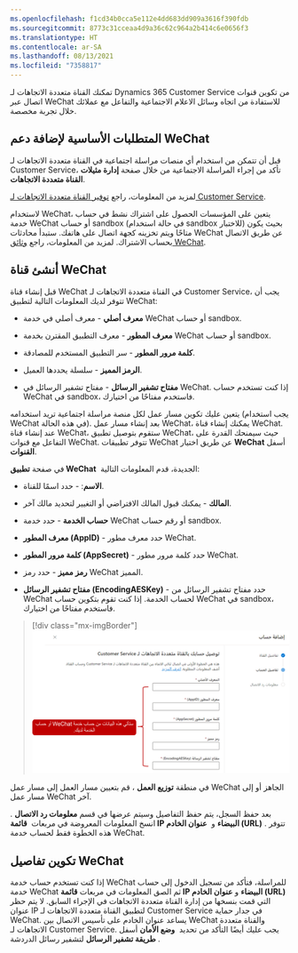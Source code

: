 ```yaml
---
ms.openlocfilehash: f1cd34b0cca5e112e4dd683dd909a3616f390fdb
ms.sourcegitcommit: 8773c31cceaa4d9a36c62c964a2b414c6e0656f3
ms.translationtype: HT
ms.contentlocale: ar-SA
ms.lasthandoff: 08/13/2021
ms.locfileid: "7358817"
---
```

تمكنك القناة متعددة الاتجاهات لـ Dynamics 365 Customer Service من تكوين قنوات اتصال عبر WeChat للاستفادة من اتجاه وسائل الاعلام الاجتماعية والتفاعل مع عملائك خلال تجربة مخصصة.

## <a name="prerequisites-for-adding-wechat-support"></a>المتطلبات الأساسية لإضافة دعم WeChat

قبل أن تتمكن من استخدام أي منصات مراسلة اجتماعية في القناة متعددة الاتجاهات لـ Customer Service، تأكد من إجراء المراسلة الاجتماعية من خلال صفحة **إدارة مثيلات القناة متعددة الاتجاهات**.

لمزيد من المعلومات، راجع [توفير القناة متعددة الاتجاهات لـ Customer Service](/dynamics365/omnichannel/administrator/omnichannel-provision-license#provision-omnichannel-for-customer-service-application/?azure-portal=true).

لاستخدام WeChat، يتعين على المؤسسات الحصول على اشتراك نشط في حساب خدمة WeChat أو حساب sandbox (في حالة استخدام sandbox للاختبار) بحيث يكون متاحًا ويتم تخزينه كجهة اتصال على هاتفك. ستبدأ محادثات WeChat عن طريق الاتصال بحساب الاشتراك. لمزيد من المعلومات، راجع [وثائق WeChat](/dynamics365/omnichannel/administrator/configure-wechat-channel/?azure-portal=true).

## <a name="create-a-wechat-channel"></a>أنشئ قناة WeChat

قبل إنشاء قناة WeChat في القناة متعددة الاتجاهات لـ Customer Service، يجب أن تتوفر لديك المعلومات التالية لتطبيق WeChat:

- **معرف أصلي** - معرف أصلي في خدمة WeChat أو حساب sandbox.

- **معرف المطور** - معرف التطبيق المقترن بخدمة WeChat أو حساب sandbox.

- **كلمة مرور المطور** - سر التطبيق المستخدم للمصادقة.

- **الرمز المميز** - سلسلة يحددها العميل.

- **مفتاح تشفير الرسائل** - مفتاح تشفير الرسائل في WeChat. إذا كنت تستخدم حساب WeChat في sandbox، فاستخدم مفتاحًا من اختيارك.

يتعين عليك تكوين مسار عمل لكل منصة مراسلة اجتماعية تريد استخدامه (يجب استخدام WeChat في هذه الحالة). بعد إنشاء مسار عمل WeChat، يمكنك إنشاء قناة WeChat. عند إنشاء قناة WeChat، ستقوم بتوصيل تطبيق WeChat، حيث سيمنحك القدرة على التفاعل مع قنوات WeChat. تتوفر تطبيقات WeChat عن طريق اختيار **WeChat** أسفل **القنوات**.

في صفحة **تطبيق WeChat**  الجديدة، قدم المعلومات التالية:

- **الاسم**: - حدد اسمًا للقناة.

- **المالك** - يمكنك قبول المالك الافتراضي أو التغيير لتحديد مالك آخر.

- **حساب الخدمة** - حدد خدمة WeChat أو رقم حساب sandbox.

- **معرف المطور (AppID)** - حدد معرف مطور WeChat.

- **كلمة مرور المطور (AppSecret)** - حدد كلمة مرور مطور WeChat.

- **رمز مميز** - حدد رمز WeChat المميز.

- **مفتاح تشفير الرسائل (EncodingAESKey)** - حدد مفتاح تشفير الرسائل من WeChat لحساب الخدمة. إذا كنت تقوم بتكوين حساب WeChat في sandbox، فاستخدم مفتاحًا من اختيارك.

> [!div class="mx-imgBorder"]
> [![تتوفر بيانات تفاصيل الحساب من حساب خدمة WeChat لديك. ويجب إضافة قائمة IP البيضاء إلى حساب خدمة WeChat لديك.](../media/6-1.png)](../media/6-1.png#lightbox)

في منطقة **توزيع العمل** ، قم بتعيين مسار العمل إلى مسار عمل WeChat الجاهز أو إلى مسار عمل WeChat آخر.

بعد حفظ السجل، يتم حفظ التفاصيل وسيتم عرضها في قسم **معلومات رد الاتصال** . انسخ المعلومات المعروضة في مربعات  **قائمة IP البيضاء** و  **عنوان الخادم (URL)** . تتوفر هذه الخطوة فقط لحساب خدمة WeChat.

## <a name="configure-wechat-details"></a>تكوين تفاصيل WeChat

إذا كنت تستخدم حساب خدمة WeChat للمراسلة، فتأكد من تسجيل الدخول إلى حساب خدمة WeChat ثم الصق المعلومات في مربعات **قائمة IP البيضاء** و **عنوان الخادم (URL)** التي قمت بنسخها من إدارة القناة متعددة الاتجاهات في الإجراء السابق. لا يتم حظر عنوان IP لتطبيق القناة متعددة الاتجاهات لـ Customer Service في جدار حماية WeChat. يساعد عنوان الخادم على تأسيس الاتصال بين WeChat والقناة متعددة الاتجاهات لـ Customer Service. يجب عليك أيضًا التأكد من تحديد  **وضع الأمان** أسفل  **طريقة تشفير الرسائل** لتشفير رسائل الدردشة.
